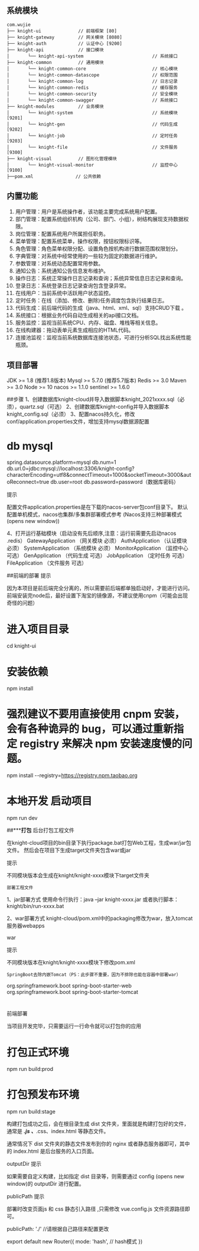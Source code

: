 ## 系统模块

~~~
com.wujie     
├── knight-ui              // 前端框架 [80]
├── knight-gateway         // 网关模块 [8080]
├── knight-auth            // 认证中心 [9200]
├── knight-api             // 接口模块
│       └── knight-api-system                          // 系统接口
├── knight-common          // 通用模块
│       └── knight-common-core                         // 核心模块
│       └── knight-common-datascope                    // 权限范围
│       └── knight-common-log                          // 日志记录
│       └── knight-common-redis                        // 缓存服务
│       └── knight-common-security                     // 安全模块
│       └── knight-common-swagger                      // 系统接口
├── knight-modules         // 业务模块
│       └── knight-system                              // 系统模块 [9201]
│       └── knight-gen                                 // 代码生成 [9202]
│       └── knight-job                                 // 定时任务 [9203]
│       └── knight-file                                // 文件服务 [9300]
├── knight-visual          // 图形化管理模块
│       └── knight-visual-monitor                      // 监控中心 [9100]
├──pom.xml                // 公共依赖
~~~


## 内置功能

1.  用户管理：用户是系统操作者，该功能主要完成系统用户配置。
2.  部门管理：配置系统组织机构（公司、部门、小组），树结构展现支持数据权限。
3.  岗位管理：配置系统用户所属担任职务。
4.  菜单管理：配置系统菜单，操作权限，按钮权限标识等。
5.  角色管理：角色菜单权限分配、设置角色按机构进行数据范围权限划分。
6.  字典管理：对系统中经常使用的一些较为固定的数据进行维护。
7.  参数管理：对系统动态配置常用参数。
8.  通知公告：系统通知公告信息发布维护。
9.  操作日志：系统正常操作日志记录和查询；系统异常信息日志记录和查询。
10. 登录日志：系统登录日志记录查询包含登录异常。
11. 在线用户：当前系统中活跃用户状态监控。
12. 定时任务：在线（添加、修改、删除)任务调度包含执行结果日志。
13. 代码生成：前后端代码的生成（java、html、xml、sql）支持CRUD下载 。
14. 系统接口：根据业务代码自动生成相关的api接口文档。
15. 服务监控：监视当前系统CPU、内存、磁盘、堆栈等相关信息。
16. 在线构建器：拖动表单元素生成相应的HTML代码。
17. 连接池监视：监视当前系统数据库连接池状态，可进行分析SQL找出系统性能瓶颈。


## 项目部署
JDK >= 1.8 (推荐1.8版本)
Mysql >= 5.7.0 (推荐5.7版本)
Redis >= 3.0
Maven >= 3.0
Node >= 10
nacos >= 1.1.0
sentinel >= 1.6.0

##步骤
1、创建数据库knight-cloud并导入数据脚本knight_2021xxxx.sql（必须），quartz.sql（可选）
2、创建数据库knight-config并导入数据脚本knight_config.sql（必须）
3、配置nacos持久化，修改conf/application.properties文件，增加支持mysql数据源配置

# db mysql
spring.datasource.platform=mysql
db.num=1
db.url.0=jdbc:mysql://localhost:3306/knight-config?characterEncoding=utf8&connectTimeout=1000&socketTimeout=3000&autoReconnect=true
db.user=root
db.password=password（数据库密码）

提示

配置文件application.properties是在下载的nacos-server包conf目录下。
默认配置单机模式，nacos也集群/多集群部署模式参考 (Nacos支持三种部署模式 (opens new window))

4、打开运行基础模块（启动没有先后顺序,注意：运行前需要先启动nacos .redis）
GatewayApplication （网关模块 必须）
AuthApplication （认证模块 必须）
SystemApplication （系统模块 必须）
MonitorApplication （监控中心 可选）
GenApplication （代码生成 可选）
JobApplication （定时任务 可选）
FileApplication （文件服务 可选）

##前端的部署
提示

因为本项目是前后端完全分离的，所以需要前后端都单独启动好，才能进行访问。
前端安装完node后，最好设置下淘宝的镜像源，不建议使用cnpm（可能会出现奇怪的问题）

# 进入项目目录
cd knight-ui

# 安装依赖
npm install

# 强烈建议不要用直接使用 cnpm 安装，会有各种诡异的 bug，可以通过重新指定 registry 来解决 npm 安装速度慢的问题。
npm install --registry=https://registry.npm.taobao.org

# 本地开发 启动项目
npm run dev


##*******************打包****************
 后台打包工程文件

在knight-cloud项目的bin目录下执行package.bat打包Web工程，生成war/jar包文件。
然后会在项目下生成target文件夹包含war或jar

提示

不同模块版本会生成在knight/knight-xxxx模块下target文件夹

    部署工程文件

1、jar部署方式
使用命令行执行：java –jar knight-xxxx.jar 或者执行脚本：knight/bin/run-xxxx.bat

2、war部署方式
knight-cloud/pom.xml中的packaging修改为war，放入tomcat服务器webapps

   <packaging>war</packaging>

提示

不同模块版本在knight/knight-xxxx模块下修改pom.xml

    SpringBoot去除内嵌Tomcat（PS：此步骤不重要，因为不排除也能在容器中部署war）

<!-- 排除内置tomcat -->
<dependency>
	<groupId>org.springframework.boot</groupId>
	<artifactId>spring-boot-starter-web</artifactId>
	<exclusions>
		<exclusion>
			<groupId>org.springframework.boot</groupId>
			<artifactId>spring-boot-starter-tomcat</artifactId>
		</exclusion>
	</exclusions>
</dependency>

#
前端部署

当项目开发完毕，只需要运行一行命令就可以打包你的应用

# 打包正式环境
npm run build:prod

# 打包预发布环境
npm run build:stage

构建打包成功之后，会在根目录生成 dist 文件夹，里面就是构建打包好的文件，通常是 ***.js 、***.css、index.html 等静态文件。

通常情况下 dist 文件夹的静态文件发布到你的 nginx 或者静态服务器即可，其中的 index.html 是后台服务的入口页面。

outputDir 提示

如果需要自定义构建，比如指定 dist 目录等，则需要通过 config (opens new window)的 outputDir 进行配置。

publicPath 提示

部署时改变页面js 和 css 静态引入路径 ,只需修改 vue.config.js 文件资源路径即可。

publicPath: './' //请根据自己路径来配置更改

export default new Router({
  mode: 'hash', // hash模式
})
